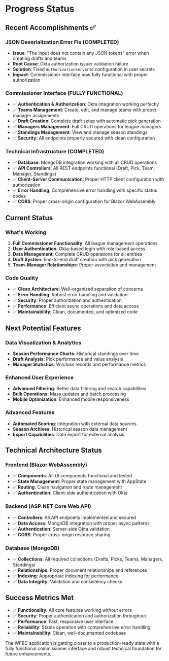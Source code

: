 # Progress Status

## Recent Accomplishments ✅

### JSON Deserialization Error Fix (COMPLETED)
- **Issue**: "The input does not contain any JSON tokens" error when creating drafts and teams
- **Root Cause**: Okta authorization issuer validation failure
- **Solution**: Fixed `AuthorizationServerId` configuration in user secrets
- **Impact**: Commissioner interface now fully functional with proper authorization

### Commissioner Interface (FULLY FUNCTIONAL)
- ✅ **Authentication & Authorization**: Okta integration working perfectly
- ✅ **Teams Management**: Create, edit, and manage teams with proper manager assignments
- ✅ **Draft Creation**: Complete draft setup with automatic pick generation
- ✅ **Managers Management**: Full CRUD operations for league managers
- ✅ **Standings Management**: View and manage season standings
- ✅ **Security**: All endpoints properly secured with clean configuration

### Technical Infrastructure (COMPLETED)
- ✅ **Database**: MongoDB integration working with all CRUD operations
- ✅ **API Controllers**: All REST endpoints functional (Draft, Pick, Team, Manager, Standings)
- ✅ **Client-Server Communication**: Proper HTTP client configuration with authorization
- ✅ **Error Handling**: Comprehensive error handling with specific status codes
- ✅ **CORS**: Proper cross-origin configuration for Blazor WebAssembly

## Current Status

### What's Working
1. **Full Commissioner Functionality**: All league management operations
2. **User Authentication**: Okta-based login with role-based access
3. **Data Management**: Complete CRUD operations for all entities
4. **Draft System**: End-to-end draft creation with pick generation
5. **Team-Manager Relationships**: Proper association and management

### Code Quality
- ✅ **Clean Architecture**: Well-organized separation of concerns
- ✅ **Error Handling**: Robust error handling and validation
- ✅ **Security**: Proper authorization and authentication
- ✅ **Performance**: Efficient async operations and data access
- ✅ **Maintainability**: Clean, documented, and optimized code

## Next Potential Features

### Data Visualization & Analytics
- **Season Performance Charts**: Historical standings over time
- **Draft Analysis**: Pick performance and value analysis
- **Manager Statistics**: Win/loss records and performance metrics

### Enhanced User Experience
- **Advanced Filtering**: Better data filtering and search capabilities
- **Bulk Operations**: Mass updates and batch processing
- **Mobile Optimization**: Enhanced mobile responsiveness

### Advanced Features
- **Automated Scoring**: Integration with external data sources
- **Season Archives**: Historical season data management
- **Export Capabilities**: Data export for external analysis

## Technical Architecture Status

### Frontend (Blazor WebAssembly)
- ✅ **Components**: All UI components functional and tested
- ✅ **State Management**: Proper state management with AppState
- ✅ **Routing**: Clean navigation and route management
- ✅ **Authentication**: Client-side authentication with Okta

### Backend (ASP.NET Core Web API)
- ✅ **Controllers**: All API endpoints implemented and secured
- ✅ **Data Access**: MongoDB integration with proper async patterns
- ✅ **Authentication**: Server-side Okta validation
- ✅ **CORS**: Proper cross-origin resource sharing

### Database (MongoDB)
- ✅ **Collections**: All required collections (Drafts, Picks, Teams, Managers, Standings)
- ✅ **Relationships**: Proper document relationships and references
- ✅ **Indexing**: Appropriate indexing for performance
- ✅ **Data Integrity**: Validation and consistency checks

## Success Metrics Met
- ✅ **Functionality**: All core features working without errors
- ✅ **Security**: Proper authentication and authorization throughout
- ✅ **Performance**: Fast, responsive user interface
- ✅ **Reliability**: Stable operation with comprehensive error handling
- ✅ **Maintainability**: Clean, well-documented codebase

The WFBC application is getting closer to a production-ready state with a fully functional commissioner interface and robust technical foundation for future enhancements.

